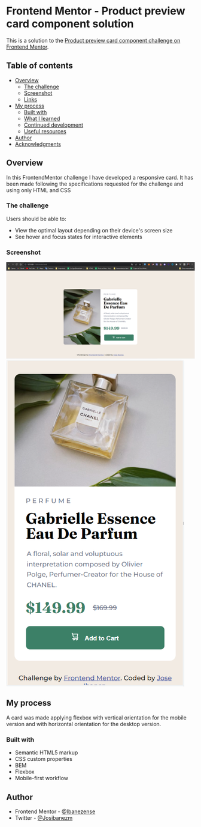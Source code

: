 # Frontend Mentor - Product preview card component solution

This is a solution to the [Product preview card component challenge on Frontend Mentor](https://www.frontendmentor.io/challenges/product-preview-card-component-GO7UmttRfa). 

## Table of contents

- [Overview](#overview)
  - [The challenge](#the-challenge)
  - [Screenshot](#screenshot)
  - [Links](#links)
- [My process](#my-process)
  - [Built with](#built-with)
  - [What I learned](#what-i-learned)
  - [Continued development](#continued-development)
  - [Useful resources](#useful-resources)
- [Author](#author)
- [Acknowledgments](#acknowledgments)

## Overview

In this FrontendMentor challenge I have developed a responsive card. It has been made following the specifications requested for the challenge and using only HTML and CSS

### The challenge

Users should be able to:

- View the optimal layout depending on their device's screen size
- See hover and focus states for interactive elements

### Screenshot

![](./assets/images/cardPerfumeDesktop.png)
![](./assets/images/CardPerfumeMobile.png)

## My process

A card was made applying flexbox with vertical orientation for the mobile version and with horizontal orientation for the desktop version.

### Built with

- Semantic HTML5 markup
- CSS custom properties
- BEM
- Flexbox
- Mobile-first workflow

## Author

- Frontend Mentor - [@Ibanezense](https://www.frontendmentor.io/profile/Ibanezense)
- Twitter - [@Josibanezm](https://twitter.com/Josibanezm)



